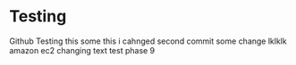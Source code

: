 # Testing
Github Testing
this some this i cahnged 
second commit
some change
lklklk
amazon ec2 changing text
test phase 9
